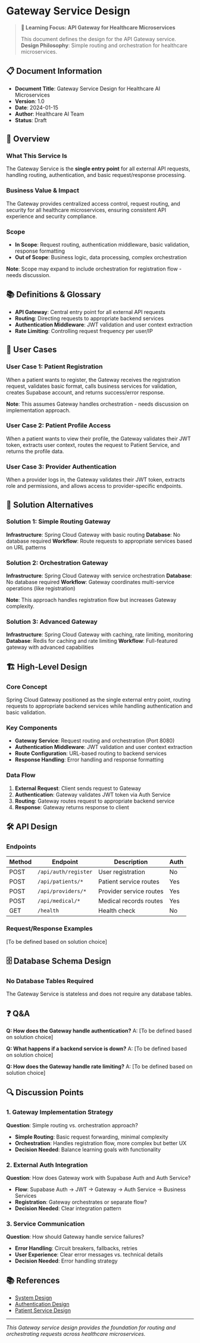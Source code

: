 # Gateway Service Design

> **🎯 Learning Focus: API Gateway for Healthcare Microservices**
>
> This document defines the design for the API Gateway service.
> **Design Philosophy**: Simple routing and orchestration for healthcare microservices.

## 📋 **Document Information**

- **Document Title**: Gateway Service Design for Healthcare AI Microservices
- **Version**: 1.0
- **Date**: 2024-01-15
- **Author**: Healthcare AI Team
- **Status**: Draft

## 🎯 **Overview**

### **What This Service Is**
The Gateway Service is the **single entry point** for all external API requests, handling routing, authentication, and basic request/response processing.

### **Business Value & Impact**
The Gateway provides centralized access control, request routing, and security for all healthcare microservices, ensuring consistent API experience and security compliance.

### **Scope**
- **In Scope**: Request routing, authentication middleware, basic validation, response formatting
- **Out of Scope**: Business logic, data processing, complex orchestration

**Note**: Scope may expand to include orchestration for registration flow - needs discussion.

## 📚 **Definitions & Glossary**

- **API Gateway**: Central entry point for all external API requests
- **Routing**: Directing requests to appropriate backend services
- **Authentication Middleware**: JWT validation and user context extraction
- **Rate Limiting**: Controlling request frequency per user/IP

## 👥 **User Cases**

### **User Case 1: Patient Registration**
When a patient wants to register, the Gateway receives the registration request, validates basic format, calls business services for validation, creates Supabase account, and returns success/error response.

**Note**: This assumes Gateway handles orchestration - needs discussion on implementation approach.

### **User Case 2: Patient Profile Access**
When a patient wants to view their profile, the Gateway validates their JWT token, extracts user context, routes the request to Patient Service, and returns the profile data.

### **User Case 3: Provider Authentication**
When a provider logs in, the Gateway validates their JWT token, extracts role and permissions, and allows access to provider-specific endpoints.

## 🔧 **Solution Alternatives**

### **Solution 1: Simple Routing Gateway**
**Infrastructure**: Spring Cloud Gateway with basic routing
**Database**: No database required
**Workflow**: Route requests to appropriate services based on URL patterns

### **Solution 2: Orchestration Gateway**
**Infrastructure**: Spring Cloud Gateway with service orchestration
**Database**: No database required
**Workflow**: Gateway coordinates multi-service operations (like registration)

**Note**: This approach handles registration flow but increases Gateway complexity.

### **Solution 3: Advanced Gateway**
**Infrastructure**: Spring Cloud Gateway with caching, rate limiting, monitoring
**Database**: Redis for caching and rate limiting
**Workflow**: Full-featured gateway with advanced capabilities

## 🏗️ **High-Level Design**

### **Core Concept**
Spring Cloud Gateway positioned as the single external entry point, routing requests to appropriate backend services while handling authentication and basic validation.

### **Key Components**
- **Gateway Service**: Request routing and orchestration (Port 8080)
- **Authentication Middleware**: JWT validation and user context extraction
- **Route Configuration**: URL-based routing to backend services
- **Response Handling**: Error handling and response formatting

### **Data Flow**
1. **External Request**: Client sends request to Gateway
2. **Authentication**: Gateway validates JWT token via Auth Service
3. **Routing**: Gateway routes request to appropriate backend service
4. **Response**: Gateway returns response to client

## 🛠️ **API Design**

### **Endpoints**
| Method | Endpoint | Description | Auth |
|--------|----------|-------------|------|
| POST | `/api/auth/register` | User registration | No |
| POST | `/api/patients/*` | Patient service routes | Yes |
| POST | `/api/providers/*` | Provider service routes | Yes |
| POST | `/api/medical/*` | Medical records routes | Yes |
| GET | `/health` | Health check | No |

### **Request/Response Examples**
[To be defined based on solution choice]

## 🗄️ **Database Schema Design**

### **No Database Tables Required**
The Gateway Service is stateless and does not require any database tables.

## ❓ **Q&A**

**Q: How does the Gateway handle authentication?**
A: [To be defined based on solution choice]

**Q: What happens if a backend service is down?**
A: [To be defined based on solution choice]

**Q: How does the Gateway handle rate limiting?**
A: [To be defined based on solution choice]

## 🔍 **Discussion Points**

### **1. Gateway Implementation Strategy**
**Question**: Simple routing vs. orchestration approach?
- **Simple Routing**: Basic request forwarding, minimal complexity
- **Orchestration**: Handles registration flow, more complex but better UX
- **Decision Needed**: Balance learning goals with functionality

### **2. External Auth Integration**
**Question**: How does Gateway work with Supabase Auth and Auth Service?
- **Flow**: Supabase Auth → JWT → Gateway → Auth Service → Business Services
- **Registration**: Gateway orchestrates or separate flow?
- **Decision Needed**: Clear integration pattern

### **3. Service Communication**
**Question**: How should Gateway handle service failures?
- **Error Handling**: Circuit breakers, fallbacks, retries
- **User Experience**: Clear error messages vs. technical details
- **Decision Needed**: Error handling strategy

## 📚 **References**

- [System Design](system-design.md)
- [Authentication Design](authentication-design.md)
- [Patient Service Design](patient-service-design.md)

---

*This Gateway service design provides the foundation for routing and orchestrating requests across healthcare microservices.*

